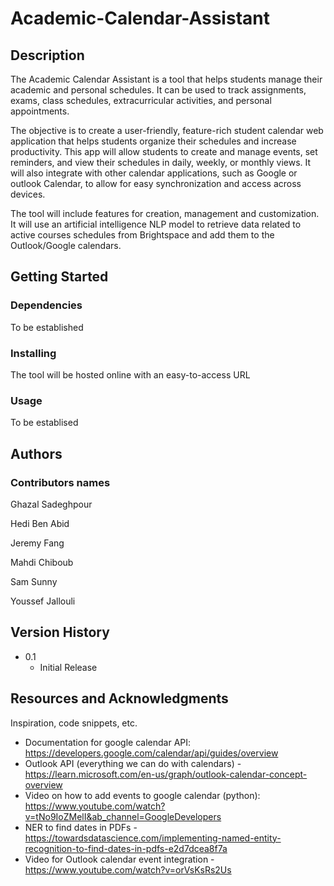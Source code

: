 # Academic-Calendar-Assistant

## Description

The Academic Calendar Assistant is a tool that helps students manage their academic and personal schedules. It can be used to track assignments, exams, class schedules, extracurricular activities, and personal appointments. 

The objective is to create a user-friendly, feature-rich student calendar web application that helps students organize their schedules and increase productivity. This app will allow students to create and manage events, set reminders, and view their schedules in daily, weekly, or monthly views. It will also integrate with other calendar applications, such as Google or outlook Calendar, to allow for easy synchronization and access across devices. 

The tool will include features for creation, management and customization. It will use an artificial intelligence NLP model to retrieve data related to active courses schedules from Brightspace and add them to the Outlook/Google calendars. 

## Getting Started

### Dependencies

To be established

### Installing

The tool will be hosted online with an easy-to-access URL

### Usage

To be establised


## Authors

### Contributors names

Ghazal Sadeghpour

Hedi Ben Abid

Jeremy Fang

Mahdi Chiboub

Sam Sunny

Youssef Jallouli


## Version History

* 0.1
    * Initial Release



## Resources and  Acknowledgments

Inspiration, code snippets, etc.
* Documentation for google calendar API: https://developers.google.com/calendar/api/guides/overview
* Outlook API (everything we can do with calendars) - https://learn.microsoft.com/en-us/graph/outlook-calendar-concept-overview
* Video on how to add events to google calendar (python): https://www.youtube.com/watch?v=tNo9IoZMelI&ab_channel=GoogleDevelopers
* NER to find dates in PDFs - https://towardsdatascience.com/implementing-named-entity-recognition-to-find-dates-in-pdfs-e2d7dcea8f7a
* Video for Outlook calendar event integration - https://www.youtube.com/watch?v=orVsKsRs2Us